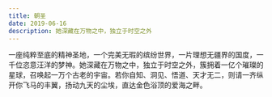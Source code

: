 ```yaml
---
title: 朝圣
date: 2019-06-16
description: 她深藏在万物之中，独立于时空之外
---
```


一座纯粹至底的精神圣地，一个完美无瑕的缤纷世界，一片理想无疆界的国度，一千位恣意汪洋的梦神。她深藏在万物之中，独立于时空之外，簇拥着一亿个璀璨的星球，召唤起一万个古老的宇宙。若你自知、洞见、悟道、天才无二，则请一齐纵开你飞马的丰翼，扬动九天的尘埃，直达金色浴顶的爱海之畔。